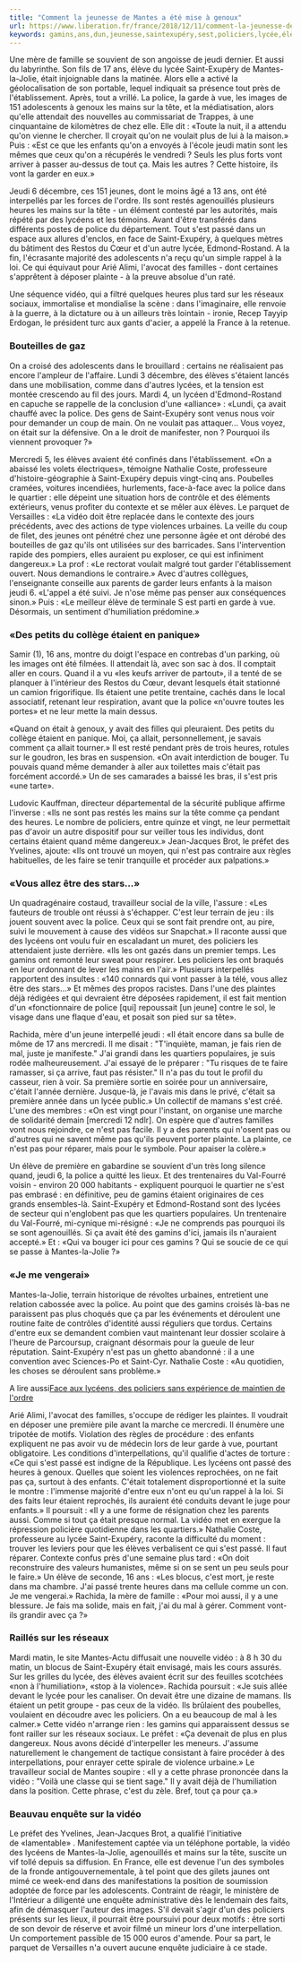 ```yaml
---
title: "Comment la jeunesse de Mantes a été mise à genoux"
url: https://www.liberation.fr/france/2018/12/11/comment-la-jeunesse-de-mantes-a-ete-mise-a-genoux_1697347
keywords: gamins,ans,dun,jeunesse,saintexupéry,sest,policiers,lycée,élèves,vidéo,mantes,genoux,mise,heures
---
```

Une mère de famille se souvient de son angoisse de jeudi dernier. Et aussi du labyrinthe. Son fils de 17 ans, élève du lycée Saint-Exupéry de Mantes-la-Jolie, était injoignable dans la matinée. Alors elle a activé la géolocalisation de son portable, lequel indiquait sa présence tout près de l'établissement. Après, tout a vrillé. La police, la garde à vue, les images de 151 adolescents à genoux les mains sur la tête, et la médiatisation, alors qu'elle attendait des nouvelles au commissariat de Trappes, à une cinquantaine de kilomètres de chez elle. Elle dit : «Toute la nuit, il a attendu qu'on vienne le chercher. Il croyait qu'on ne voulait plus de lui à la maison.» Puis : «Est ce que les enfants qu'on a envoyés à l'école jeudi matin sont les mêmes que ceux qu'on a récupérés le vendredi ? Seuls les plus forts vont arriver à passer au-dessus de tout ça. Mais les autres ? Cette histoire, ils vont la garder en eux.»

Jeudi 6 décembre, ces 151 jeunes, dont le moins âgé a 13 ans, ont été interpellés par les forces de l'ordre. Ils sont restés agenouillés plusieurs heures les mains sur la tête - un élément contesté par les autorités, mais répété par des lycéens et les témoins. Avant d'être transférés dans différents postes de police du département. Tout s'est passé dans un espace aux allures d'enclos, en face de Saint-Exupéry, à quelques mètres du bâtiment des Restos du Cœur et d'un autre lycée, Edmond-Rostand. A la fin, l'écrasante majorité des adolescents n'a reçu qu'un simple rappel à la loi. Ce qui équivaut pour Arié Alimi, l'avocat des familles - dont certaines s'apprêtent à déposer plainte - à la preuve absolue d'un raté.

Une séquence vidéo, qui a filtré quelques heures plus tard sur les réseaux sociaux, immortalise et mondialise la scène : dans l'imaginaire, elle renvoie à la guerre, à la dictature ou à un ailleurs très lointain - ironie, Recep Tayyip Erdogan, le président turc aux gants d'acier, a appelé la France à la retenue.

### Bouteilles de gaz

On a croisé des adolescents dans le brouillard : certains ne réalisaient pas encore l'ampleur de l'affaire. Lundi 3 décembre, des élèves s'étaient lancés dans une mobilisation, comme dans d'autres lycées, et la tension est montée crescendo au fil des jours. Mardi 4, un lycéen d'Edmond-Rostand en capuche se rappelle de la conclusion d'une «alliance» : «Lundi, ça avait chauffé avec la police. Des gens de Saint-Exupéry sont venus nous voir pour demander un coup de main. On ne voulait pas attaquer... Vous voyez, on était sur la défensive. On a le droit de manifester, non ? Pourquoi ils viennent provoquer ?»

Mercredi 5, les élèves avaient été confinés dans l'établissement. «On a abaissé les volets électriques», témoigne Nathalie Coste, professeure d'histoire-géographie à Saint-Exupéry depuis vingt-cinq ans. Poubelles cramées, voitures incendiées, hurlements, face-à-face avec la police dans le quartier : elle dépeint une situation hors de contrôle et des éléments extérieurs, venus profiter du contexte et se mêler aux élèves. Le parquet de Versailles : «La vidéo doit être replacée dans le contexte des jours précédents, avec des actions de type violences urbaines. La veille du coup de filet, des jeunes ont pénétré chez une personne âgée et ont dérobé des bouteilles de gaz qu'ils ont utilisées sur des barricades. Sans l'intervention rapide des pompiers, elles auraient pu exploser, ce qui est infiniment dangereux.» La prof : «Le rectorat voulait malgré tout garder l'établissement ouvert. Nous demandions le contraire.» Avec d'autres collègues, l'enseignante conseille aux parents de garder leurs enfants à la maison jeudi 6. «L'appel a été suivi. Je n'ose même pas penser aux conséquences sinon.» Puis : «Le meilleur élève de terminale S est parti en garde à vue. Désormais, un sentiment d'humiliation prédomine.»

### «Des petits du collège étaient en panique»

Samir (1), 16 ans, montre du doigt l'espace en contrebas d'un parking, où les images ont été filmées. Il attendait là, avec son sac à dos. Il comptait aller en cours. Quand il a vu «les keufs arriver de partout», il a tenté de se planquer à l'intérieur des Restos du Cœur, devant lesquels était stationné un camion frigorifique. Ils étaient une petite trentaine, cachés dans le local associatif, retenant leur respiration, avant que la police «n'ouvre toutes les portes» et ne leur mette la main dessus.

«Quand on était à genoux, y avait des filles qui pleuraient. Des petits du collège étaient en panique. Moi, ça allait, personnellement, je savais comment ça allait tourner.» Il est resté pendant près de trois heures, rotules sur le goudron, les bras en suspension. «On avait interdiction de bouger. Tu pouvais quand même demander à aller aux toilettes mais c'était pas forcément accordé.» Un de ses camarades a baissé les bras, il s'est pris «une tarte».

Ludovic Kauffman, directeur départemental de la sécurité publique affirme l'inverse : «Ils ne sont pas restés les mains sur la tête comme ça pendant des heures. Le nombre de policiers, entre quinze et vingt, ne leur permettait pas d'avoir un autre dispositif pour sur veiller tous les individus, dont certains étaient quand même dangereux.» Jean-Jacques Brot, le préfet des Yvelines, ajoute: «Ils ont trouvé un moyen, qui n'est pas contraire aux règles habituelles, de les faire se tenir tranquille et procéder aux palpations.»

### «Vous allez être des stars...»

Un quadragénaire costaud, travailleur social de la ville, l'assure : «Les fauteurs de trouble ont réussi à s'échapper. C'est leur terrain de jeu : ils jouent souvent avec la police. Ceux qui se sont fait prendre ont, au pire, suivi le mouvement à cause des vidéos sur Snapchat.» Il raconte aussi que des lycéens ont voulu fuir en escaladant un muret, des policiers les attendaient juste derrière. «Ils les ont gazés dans un premier temps. Les gamins ont remonté leur sweat pour respirer. Les policiers les ont braqués en leur ordonnant de lever les mains en l'air.» Plusieurs interpellés rapportent des insultes : «140 connards qui vont passer à la télé, vous allez être des stars...» Et mêmes des propos racistes. Dans l'une des plaintes déjà rédigées et qui devraient être déposées rapidement, il est fait mention d'un «fonctionnaire de police \[qui\] repoussait \[un jeune\] contre le sol, le visage dans une flaque d'eau, et posait son pied sur sa tête».

Rachida, mère d'un jeune interpellé jeudi : «Il était encore dans sa bulle de môme de 17 ans mercredi. Il me disait : \"T'inquiète, maman, je fais rien de mal, juste je manifeste.\" J'ai grandi dans les quartiers populaires, je suis rodée malheureusement. J'ai essayé de le préparer : \"Tu risques de te faire ramasser, si ça arrive, faut pas résister.\" Il n'a pas du tout le profil du casseur, rien à voir. Sa première sortie en soirée pour un anniversaire, c'était l'année dernière. Jusque-là, je l'avais mis dans le privé, c'était sa première année dans un lycée public.» Un collectif de mamans s'est créé. L'une des membres : «On est vingt pour l'instant, on organise une marche de solidarité demain \[mercredi 12 ndlr\]. On espère que d'autres familles vont nous rejoindre, ce n'est pas facile. Il y a des parents qui n'osent pas ou d'autres qui ne savent même pas qu'ils peuvent porter plainte. La plainte, ce n'est pas pour réparer, mais pour le symbole. Pour apaiser la colère.»

Un élève de première en gabardine se souvient d'un très long silence quand, jeudi 6, la police a quitté les lieux. Et des trentenaires du Val-Fourré voisin - environ 20 000 habitants - expliquent pourquoi le quartier ne s'est pas embrasé : en définitive, peu de gamins étaient originaires de ces grands ensembles-là. Saint-Exupéry et Edmond-Rostand sont des lycées de secteur qui n'englobent pas que les quartiers populaires. Un trentenaire du Val-Fourré, mi-cynique mi-résigné : «Je ne comprends pas pourquoi ils se sont agenouillés. Si ça avait été des gamins d'ici, jamais ils n'auraient accepté.» Et : «Qui va bouger ici pour ces gamins ? Qui se soucie de ce qui se passe à Mantes-la-Jolie ?»

### «Je me vengerai»

Mantes-la-Jolie, terrain historique de révoltes urbaines, entretient une relation cabossée avec la police. Au point que des gamins croisés là-bas ne paraissent pas plus choqués que ça par les événements et déroulent une routine faite de contrôles d'identité aussi réguliers que tordus. Certains d'entre eux se demandent combien vaut maintenant leur dossier scolaire à l'heure de Parcoursup, craignant désormais pour la gueule de leur réputation. Saint-Exupéry n'est pas un ghetto abandonné : il a une convention avec Sciences-Po et Saint-Cyr. Nathalie Coste : «Au quotidien, les choses se déroulent sans problème.»

A lire aussi[Face aux lycéens, des policiers sans expérience de maintien de l'ordre](https://www.liberation.fr/france/2018/12/11/face-aux-lyceens-des-policiers-sans-experience-de-maintien-de-l-ordre_1697344)

Arié Alimi, l'avocat des familles, s'occupe de rédiger les plaintes. Il voudrait en déposer une première pile avant la marche ce mercredi. Il énumère une tripotée de motifs. Violation des règles de procédure : des enfants expliquent ne pas avoir vu de médecin lors de leur garde à vue, pourtant obligatoire. Les conditions d'interpellations, qu'il qualifie d'actes de torture : «Ce qui s'est passé est indigne de la République. Les lycéens ont passé des heures à genoux. Quelles que soient les violences reprochées, on ne fait pas ça, surtout à des enfants. C'était totalement disproportionné et la suite le montre : l'immense majorité d'entre eux n'ont eu qu'un rappel à la loi. Si des faits leur étaient reprochés, ils auraient été conduits devant le juge pour enfants.» Il poursuit : «Il y a une forme de résignation chez les parents aussi. Comme si tout ça était presque normal. La vidéo met en exergue la répression policière quotidienne dans les quartiers.» Nathalie Coste, professeure au lycée Saint-Exupéry, raconte la difficulté du moment : trouver les leviers pour que les élèves verbalisent ce qui s'est passé. Il faut réparer. Contexte confus près d'une semaine plus tard : «On doit reconstruire des valeurs humanistes, même si on se sent un peu seuls pour le faire.» Un élève de seconde, 16 ans : «Les blocus, c'est mort, je reste dans ma chambre. J'ai passé trente heures dans ma cellule comme un con. Je me vengerai.» Rachida, la mère de famille : «Pour moi aussi, il y a une blessure. Je fais ma solide, mais en fait, j'ai du mal à gérer. Comment vont-ils grandir avec ça ?»

### Raillés sur les réseaux

Mardi matin, le site Mantes-Actu diffusait une nouvelle vidéo : à 8 h 30 du matin, un blocus de Saint-Exupéry était envisagé, mais les cours assurés. Sur les grilles du lycée, des élèves avaient écrit sur des feuilles scotchées «non à l'humiliation», «stop à la violence». Rachida poursuit : «Je suis allée devant le lycée pour les canaliser. On devait être une dizaine de mamans. Ils étaient un petit groupe - pas ceux de la vidéo. Ils brûlaient des poubelles, voulaient en découdre avec les policiers. On a eu beaucoup de mal à les calmer.» Cette vidéo n'arrange rien : les gamins qui apparaissent dessus se font railler sur les réseaux sociaux. Le préfet : «Ça devenait de plus en plus dangereux. Nous avons décidé d'interpeller les meneurs. J'assume naturellement le changement de tactique consistant à faire procéder à des interpellations, pour enrayer cette spirale de violence urbaine.» Le travailleur social de Mantes soupire : «Il y a cette phrase prononcée dans la vidéo : \"Voilà une classe qui se tient sage.\" Il y avait déjà de l'humiliation dans la position. Cette phrase, c'est du zèle. Bref, tout ça pour ça.»

### Beauvau enquête sur la vidéo

Le préfet des Yvelines, Jean-Jacques Brot, a qualifié l'initiative de «lamentable» . Manifestement captée via un téléphone portable, la vidéo des lycéens de Mantes-la-Jolie, agenouillés et mains sur la tête, suscite un vif tollé depuis sa diffusion. En France, elle est devenue l'un des symboles de la fronde antigouvernementale, à tel point que des gilets jaunes ont mimé ce week-end dans des manifestations la position de soumission adoptée de force par les adolescents. Contraint de réagir, le ministère de l'Intérieur a diligenté une enquête administrative dès le lendemain des faits, afin de démasquer l'auteur des images. S'il devait s'agir d'un des policiers présents sur les lieux, il pourrait être poursuivi pour deux motifs : être sorti de son devoir de réserve et avoir filmé un mineur lors d'une interpellation. Un comportement passible de 15 000 euros d'amende. Pour sa part, le parquet de Versailles n'a ouvert aucune enquête judiciaire à ce stade.
